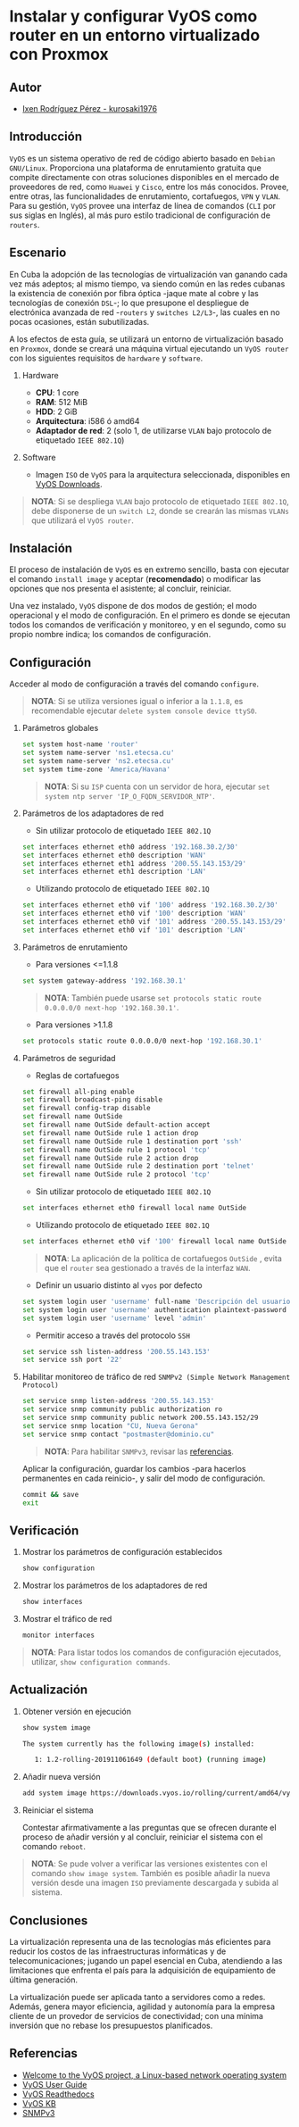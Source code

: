 # Instalar y configurar VyOS como router en un entorno virtualizado con Proxmox

## Autor

- [Ixen Rodríguez Pérez - kurosaki1976](ixenrp1976@gmail.com)

## Introducción

`VyOS` es un sistema operativo de red de código abierto basado en `Debian GNU/Linux`. Proporciona una plataforma de enrutamiento gratuita que compite directamente con otras soluciones disponibles en el mercado de proveedores de red, como `Huawei` y `Cisco`, entre los más conocidos. Provee, entre otras, las funcionalidades de enrutamiento, cortafuegos, `VPN` y `VLAN`. Para su gestión, `VyOS` provee una interfaz de línea de comandos (`CLI` por sus siglas en Inglés), al más puro estilo tradicional de configuración de `routers`.

## Escenario

En Cuba la adopción de las tecnologías de virtualización van ganando cada vez más adeptos; al mismo tiempo, va siendo común en las redes cubanas la existencia de conexión por fibra óptica -jaque mate al cobre y las tecnologías de conexión `DSL`-; lo que presupone el despliegue de electrónica avanzada de red -`routers` y `switches L2/L3`-, las cuales en no pocas ocasiones, están subutilizadas.

A los efectos de esta guía, se utilizará un entorno de virtualización basado en `Proxmox`, donde se creará una máquina virtual ejecutando un `VyOS router` con los siguientes requisitos de `hardware` y `software`.

1. Hardware
    - **CPU**: 1 core
    - **RAM**: 512 MiB
    - **HDD**: 2 GiB
    - **Arquitectura**: i586 ó amd64
    - **Adaptador de red**: 2 (solo 1, de utilizarse `VLAN` bajo protocolo de etiquetado `IEEE 802.1Q`)

2. Software
    - Imagen `ISO` de `VyOS` para la arquitectura seleccionada, disponibles en [VyOS Downloads](https://downloads.vyos.io/).

> **NOTA**: Si se despliega `VLAN` bajo protocolo de etiquetado `IEEE 802.1Q`, debe disponerse de un `switch L2`, donde se crearán las mismas `VLANs` que utilizará el `VyOS router`.
    
## Instalación

El proceso de instalación de `VyOS` es en extremo sencillo, basta con ejecutar el comando `install image` y aceptar (**recomendado**) o modificar las opciones que nos presenta el asistente; al concluir, reiniciar.

Una vez instalado, `VyOS` dispone de dos modos de gestión; el modo operacional y el modo de configuración. En el primero es donde se ejecutan todos los comandos de verificación y monitoreo, y en el segundo, como su propio nombre indica; los comandos de configuración.

## Configuración

Acceder al modo de configuración a través del comando `configure`.

> **NOTA**: Si se utiliza versiones igual o inferior a la `1.1.8`, es recomendable ejecutar `delete system console device ttyS0`.

1. Parámetros globales

    ```bash
    set system host-name 'router'
    set system name-server 'ns1.etecsa.cu'
    set system name-server 'ns2.etecsa.cu'
    set system time-zone 'America/Havana'
    ```

    > **NOTA**: Si su `ISP` cuenta con un servidor de hora, ejecutar `set system ntp server 'IP_O_FQDN_SERVIDOR_NTP'`.

2. Parámetros de los adaptadores de red

    - Sin utilizar protocolo de etiquetado `IEEE 802.1Q`

    ```bash
    set interfaces ethernet eth0 address '192.168.30.2/30'
    set interfaces ethernet eth0 description 'WAN'
    set interfaces ethernet eth1 address '200.55.143.153/29'
    set interfaces ethernet eth1 description 'LAN'
    ```

    - Utilizando protocolo de etiquetado `IEEE 802.1Q`

    ```bash
    set interfaces ethernet eth0 vif '100' address '192.168.30.2/30'
    set interfaces ethernet eth0 vif '100' description 'WAN'
    set interfaces ethernet eth0 vif '101' address '200.55.143.153/29'
    set interfaces ethernet eth0 vif '101' description 'LAN'
    ```

3. Parámetros de enrutamiento

    - Para versiones <=1.1.8

    ```bash
    set system gateway-address '192.168.30.1'
    ```

    > **NOTA**: También puede usarse `set protocols static route 0.0.0.0/0 next-hop '192.168.30.1'`.

    - Para versiones >1.1.8

    ```bash
    set protocols static route 0.0.0.0/0 next-hop '192.168.30.1'
    ```

4. Parámetros de seguridad

    - Reglas de cortafuegos

    ```bash
    set firewall all-ping enable
    set firewall broadcast-ping disable
    set firewall config-trap disable
    set firewall name OutSide
    set firewall name OutSide default-action accept
    set firewall name OutSide rule 1 action drop
    set firewall name OutSide rule 1 destination port 'ssh'
    set firewall name OutSide rule 1 protocol 'tcp'
    set firewall name OutSide rule 2 action drop
    set firewall name OutSide rule 2 destination port 'telnet'
    set firewall name OutSide rule 2 protocol 'tcp'
    ```

    - Sin utilizar protocolo de etiquetado `IEEE 802.1Q`

    ```bash
    set interfaces ethernet eth0 firewall local name OutSide
    ```

    - Utilizando protocolo de etiquetado `IEEE 802.1Q`

    ```bash
    set interfaces ethernet eth0 vif '100' firewall local name OutSide
    ```

    > **NOTA**: La aplicación de la política de cortafuegos `OutSide` , evita que el `router` sea gestionado a través de la interfaz `WAN`.

    - Definir un usuario distinto al `vyos` por defecto

    ```bash
    set system login user 'username' full-name 'Descripción del usuario'
    set system login user 'username' authentication plaintext-password 'P@s$w0rd.2019'
    set system login user 'username' level 'admin'
    ```

    - Permitir acceso a través del protocolo `SSH`

    ```bash
    set service ssh listen-address '200.55.143.153'
    set service ssh port '22'
    ```

5. Habilitar monitoreo de tráfico de red `SNMPv2 (Simple Network Management Protocol)`

    ```bash
    set service snmp listen-address '200.55.143.153'
    set service snmp community public authorization ro
    set service snmp community public network 200.55.143.152/29
    set service snmp location "CU, Nueva Gerona"
    set service snmp contact "postmaster@dominio.cu"
    ```

    > **NOTA**: Para habilitar `SNMPv3`, revisar las [referencias](#referencias).

    Aplicar la configuración, guardar los cambios -para hacerlos permanentes en cada reinicio-, y salir del modo de configuración.

    ```bash
    commit && save
    exit
    ```

## Verificación

1. Mostrar los parámetros de configuración establecidos

    ```bash
    show configuration
    ```

2. Mostrar los parámetros de los adaptadores de red

    ```bash
    show interfaces
    ```

3. Mostrar el tráfico de red

    ```bash
    monitor interfaces
    ```

> **NOTA**: Para listar todos los comandos de configuración ejecutados, utilizar, `show configuration commands`.

## Actualización

1. Obtener versión en ejecución

    ```bash
    show system image

    The system currently has the following image(s) installed:

       1: 1.2-rolling-201911061649 (default boot) (running image)
    ```

2. Añadir nueva versión

    ```bash
    add system image https://downloads.vyos.io/rolling/current/amd64/vyos-rolling-latest.iso
    ```

3. Reiniciar el sistema

    Contestar afirmativamente a las preguntas que se ofrecen durante el proceso de añadir versión y al concluir, reiniciar el sistema con el comando `reboot`.

> **NOTA**: Se pude volver a verificar las versiones existentes con el comando `show image system`. También es posible añadir la nueva versión desde una imagen `ISO` previamente descargada y subida al sistema.

## Conclusiones

La virtualización representa una de las tecnologías más eficientes para reducir los costos de las infraestructuras informáticas y de telecomunicaciones; jugando un papel esencial en Cuba, atendiendo a las limitaciones que enfrenta el país para la adquisición de equipamiento de última generación.

La virtualización puede ser aplicada tanto a servidores como a redes. Además, genera mayor eficiencia, agilidad y autonomía para la empresa cliente de un provedor de servicios de conectividad; con una mínima inversión que no rebase los presupuestos planificados.

## Referencias

* [Welcome to the VyOS project, a Linux-based network operating system](https://wiki.vyos.net/wiki/Main_Page)
* [VyOS User Guide](https://wiki.vyos.net/wiki/User_Guide)
* [VyOS Readthedocs](https://vyos.readthedocs.io/en/latest/)
* [VyOS KB](https://support.vyos.io/en/kb)
* [SNMPv3](https://wiki.vyos.net/wiki/SNMPv3)
